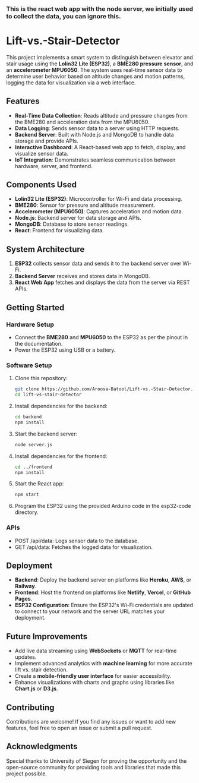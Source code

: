 ### This is the react web app with the node server, we initially used to collect the data, you can ignore this.

# Lift-vs.-Stair-Detector
This project implements a smart system to distinguish between elevator and stair usage using the **Lolin32 Lite (ESP32)**, a **BME280 pressure sensor**, and an **accelerometer MPU6050**. The system uses real-time sensor data to determine user behavior based on altitude changes and motion patterns, logging the data for visualization via a web interface.  

## Features  
- **Real-Time Data Collection**: Reads altitude and pressure changes from the BME280 and acceleration data from the MPU6050.  
- **Data Logging**: Sends sensor data to a server using HTTP requests.  
- **Backend Server**: Built with Node.js and MongoDB to handle data storage and provide APIs.  
- **Interactive Dashboard**: A React-based web app to fetch, display, and visualize sensor data.  
- **IoT Integration**: Demonstrates seamless communication between hardware, server, and frontend.  

## Components Used  
- **Lolin32 Lite (ESP32)**: Microcontroller for Wi-Fi and data processing.  
- **BME280**: Sensor for pressure and altitude measurement.  
- **Accelerometer (MPU6050)**: Captures acceleration and motion data.  
- **Node.js**: Backend server for data storage and APIs.  
- **MongoDB**: Database to store sensor readings.  
- **React**: Frontend for visualizing data.  

## System Architecture  
1. **ESP32** collects sensor data and sends it to the backend server over Wi-Fi.  
2. **Backend Server** receives and stores data in MongoDB.  
3. **React Web App** fetches and displays the data from the server via REST APIs.  


## Getting Started  

### Hardware Setup  
- Connect the **BME280** and **MPU6050** to the ESP32 as per the pinout in the documentation.  
- Power the ESP32 using USB or a battery.  

### Software Setup  
1. Clone this repository:  
   ```bash
   git clone https://github.com/Aroosa-Batool/Lift-vs.-Stair-Detector.git
   cd lift-vs-stair-detector
2. Install dependencies for the backend:
    ```bash
    cd backend
    npm install
3. Start the backend server:
    ```bash
    node server.js
4. Install dependencies for the frontend:
    ```bash
    cd ../frontend
    npm install
5. Start the React app:
    ```bash
    npm start
6. Program the ESP32 using the provided Arduino code in the esp32-code directory.

### APIs
- POST /api/data: Logs sensor data to the database.
- GET /api/data: Fetches the logged data for visualization.
## Deployment  
- **Backend**: Deploy the backend server on platforms like **Heroku**, **AWS**, or **Railway**.  
- **Frontend**: Host the frontend on platforms like **Netlify**, **Vercel**, or **GitHub Pages**.  
- **ESP32 Configuration**: Ensure the ESP32's Wi-Fi credentials are updated to connect to your network and the server URL matches your deployment.  

## Future Improvements  
- Add live data streaming using **WebSockets** or **MQTT** for real-time updates.  
- Implement advanced analytics with **machine learning** for more accurate lift vs. stair detection.  
- Create a **mobile-friendly user interface** for easier accessibility.  
- Enhance visualizations with charts and graphs using libraries like **Chart.js** or **D3.js**.  

## Contributing  
Contributions are welcome! If you find any issues or want to add new features, feel free to open an issue or submit a pull request.  

## Acknowledgments  
Special thanks to University of Siegen for proving the opportunity and the open-source community for providing tools and libraries that made this project possible.  